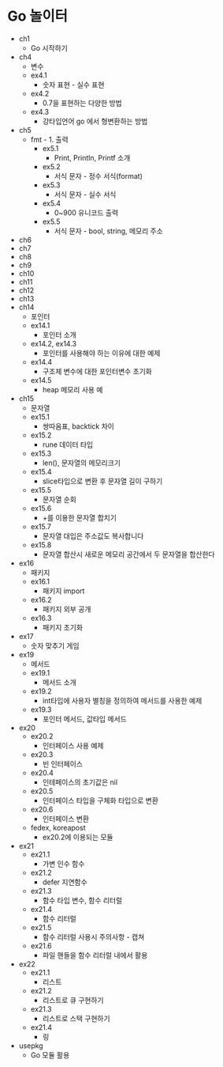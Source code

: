 # Go 놀이터

- ch1
  - Go 시작하기
- ch4
  - 변수
  - ex4.1
    - 숫자 표현 - 실수 표현
  - ex4.2
    - 0.7을 표현하는 다양한 방법
  - ex4.3
    - 강타입언어 go 에서 형변환하는 방법
- ch5
  - fmt - 1. 출력
    - ex5.1
      - Print, Println, Printf 소개
    - ex5.2
      - 서식 문자 - 정수 서식(format)
    - ex5.3
      - 서식 문자 - 실수 서식
    - ex5.4
      - 0~900 유니코드 출력
    - ex5.5
      - 서식 문자 - bool, string, 메모리 주소
- ch6
- ch7
- ch8
- ch9
- ch10
- ch11
- ch12
- ch13
- ch14
  - 포인터
  - ex14.1
    - 포인터 소개
  - ex14.2, ex14.3
    - 포인터를 사용해야 하는 이유에 대한 예제
  - ex14.4
    - 구조체 변수에 대한 포인터변수 초기화
  - ex14.5
    - heap 메모리 사용 예
- ch15
  - 문자열
  - ex15.1
    - 쌍따옴표, backtick 차이
  - ex15.2
    - rune 데이터 타입
  - ex15.3
    - len(), 문자열의 메모리크기
  - ex15.4
    - slice타입으로 변환 후 문자열 길이 구하기
  - ex15.5
    - 문자열 순회
  - ex15.6
    - +를 이용한 문자열 합치기
  - ex15.7
    - 문자열 대입은 주소값도 복사합니다
  - ex15.8
    - 문자열 합산시 새로운 메모리 공간에서 두 문자열을 합산한다
- ex16
  - 패키지
  - ex16.1
    - 패키지 import
  - ex16.2
    - 패키지 외부 공개
  - ex16.3
    - 패키지 초기화
- ex17
  - 숫자 맞추기 게임
- ex19
  - 메서드
  - ex19.1
    - 메서드 소개
  - ex19.2
    - int타입에 사용자 별칭을 정의하여 메서드를 사용한 예제
  - ex19.3
    - 포인터 메서드, 값타입 메서드
- ex20
  - ex20.2
    - 인터페이스 사용 예제
  - ex20.3
    - 빈 인터페이스
  - ex20.4
    - 인테페이스의 초기값은 nil
  - ex20.5
    - 인터페이스 타입을 구체화 타입으로 변환
  - ex20.6
    - 인터페이스 변환
  - fedex, koreapost
    - ex20.2에 이용되는 모듈
- ex21
  - ex21.1
    - 가변 인수 함수
  - ex21.2
    - defer 지연함수
  - ex21.3
    - 함수 타입 변수, 함수 리터럴
  - ex21.4
    - 함수 리터럴
  - ex21.5
    - 함수 리터럴 사용시 주의사항 - 캡쳐
  - ex21.6
    - 파일 핸들을 함수 리터럴 내에서 활용
- ex22
  - ex21.1
    - 리스트
  - ex21.2
    - 리스트로 큐 구현하기
  - ex21.3
    - 리스트로 스택 구현하기
  - ex21.4
    - 링
- usepkg
  - Go 모듈 활용